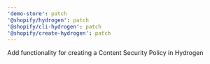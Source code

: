 ```yaml
---
'demo-store': patch
'@shopify/hydrogen': patch
'@shopify/cli-hydrogen': patch
'@shopify/create-hydrogen': patch
---
```


Add functionality for creating a Content Security Policy in Hydrogen
